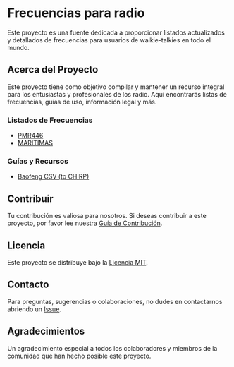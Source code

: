 # Frecuencias para radio

Este proyecto es una fuente dedicada a proporcionar listados actualizados y detallados de frecuencias para usuarios de walkie-talkies en todo el mundo.

## Acerca del Proyecto

Este proyecto tiene como objetivo compilar y mantener un recurso integral para los entusiastas y profesionales de los radio. Aquí encontrarás listas de frecuencias, guías de uso, información legal y más.

### Listados de Frecuencias

- [PMR446](/frecuencias/pmr446.md)
- [MARITIMAS](/frecuencias/maritimas.md)

### Guías y Recursos

- [Baofeng CSV (to CHIRP)](/csv/baofeng-chirp.csv)

## Contribuir

Tu contribución es valiosa para nosotros. Si deseas contribuir a este proyecto, por favor lee nuestra [Guía de Contribución](CONTRIBUTING.md).

## Licencia

Este proyecto se distribuye bajo la [Licencia MIT](LICENSE).

## Contacto

Para preguntas, sugerencias o colaboraciones, no dudes en contactarnos abriendo un [Issue](https://github.com/aruznieto/frecuenciesList/issues).

## Agradecimientos

Un agradecimiento especial a todos los colaboradores y miembros de la comunidad que han hecho posible este proyecto.
